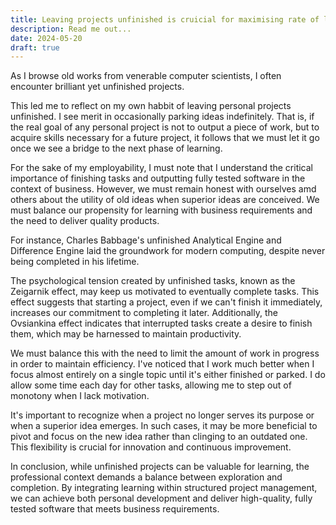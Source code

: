 ```yaml
---
title: Leaving projects unfinished is cruicial for maximising rate of learning
description: Read me out...
date: 2024-05-20
draft: true
---
```

As I browse old works from venerable computer scientists, I often encounter brilliant yet unfinished projects.

This led me to reflect on my own habbit of leaving personal projects unfinished. I see merit in occasionally parking ideas indefinitely. That is, if the real goal of any personal project is not to output a piece of work, but to acquire skills necessary for a future project, it follows that we must let it go once we see a bridge to the next phase of learning.

For the sake of my employability, I must note that I understand the critical importance of finishing tasks and outputting fully tested software in the context of business. However, we must remain honest with ourselves amd others about the utility of old ideas when superior ideas are conceived. We must balance our propensity for learning with business requirements and the need to deliver quality products.

For instance, Charles Babbage's unfinished Analytical Engine and Difference Engine laid the groundwork for modern computing, despite never being completed in his lifetime.

The psychological tension created by unfinished tasks, known as the Zeigarnik effect, may keep us motivated to eventually complete tasks. This effect suggests that starting a project, even if we can't finish it immediately, increases our commitment to completing it later. Additionally, the Ovsiankina effect indicates that interrupted tasks create a desire to finish them, which may be harnessed to maintain productivity.

We must balance this with the need to limit the amount of work in progress in order to maintain efficiency. I've noticed that I work much better when I focus almost entirely on a single topic until it's either finished or parked. I do allow some time each day for other tasks, allowing me to step out of monotony when I lack motivation.

It's important to recognize when a project no longer serves its purpose or when a superior idea emerges. In such cases, it may be more beneficial to pivot and focus on the new idea rather than clinging to an outdated one. This flexibility is crucial for innovation and continuous improvement.

In conclusion, while unfinished projects can be valuable for learning, the professional context demands a balance between exploration and completion. By integrating learning within structured project management, we can achieve both personal development and deliver high-quality, fully tested software that meets business requirements.